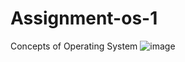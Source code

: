 # Assignment-os-1
Concepts of Operating System
![image](https://github.com/SwapnaliPatil5/Assignment-os-1/assets/152301536/8a662b8d-8309-4629-b161-ac29f9e29ca0)
